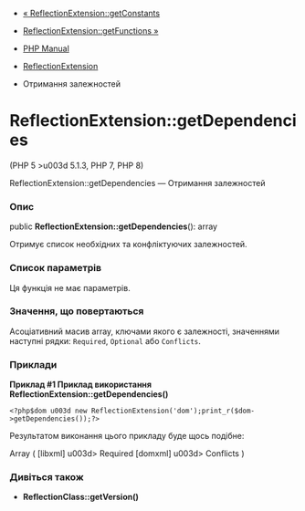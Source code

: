 - [«
ReflectionExtension::getConstants](reflectionextension.getconstants.md)
- [ReflectionExtension::getFunctions
»](reflectionextension.getfunctions.md)

- [PHP Manual](index.md)
- [ReflectionExtension](class.reflectionextension.md)
- Отримання залежностей

# ReflectionExtension::getDependencies

(PHP 5 \>u003d 5.1.3, PHP 7, PHP 8)

ReflectionExtension::getDependencies — Отримання залежностей

### Опис

public **ReflectionExtension::getDependencies**(): array

Отримує список необхідних та конфліктуючих залежностей.

### Список параметрів

Ця функція не має параметрів.

### Значення, що повертаються

Асоціативний масив array, ключами якого є залежності,
значеннями наступні рядки: `Required`, `Optional` або `Conflicts`.

### Приклади

**Приклад #1 Приклад використання
**ReflectionExtension::getDependencies()****

` <?php$dom u003d new ReflectionExtension('dom');print_r($dom->getDependencies());?> `

Результатом виконання цього прикладу буде щось подібне:

Array
(
[libxml] u003d> Required
[domxml] u003d> Conflicts
)

### Дивіться також

- **ReflectionClass::getVersion()**
